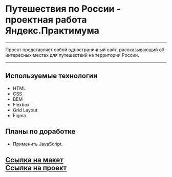 # Путешествия по России - проектная работа Яндекс.Практимума

---

Проект представляет собой одностраничный сайт, рассказывающий об интересных местах для путешествий на территории России.

---

## Используемые технологии
* HTML
* CSS
* BEM
* Flexbox
* Grid Layout
* Figma

## Планы по доработке
* Применить JavaScript.

[Ссылка на макет](https://www.figma.com/file/5S2WSbEFL6awjVWJ0NWL8Q/Sprint-3_-Russia-_-desktop-%2B-mobile?node-id=28503%3A0)
<br />
[Ссылка на проект](https://zzoomy.github.io/russian-travel/)
---